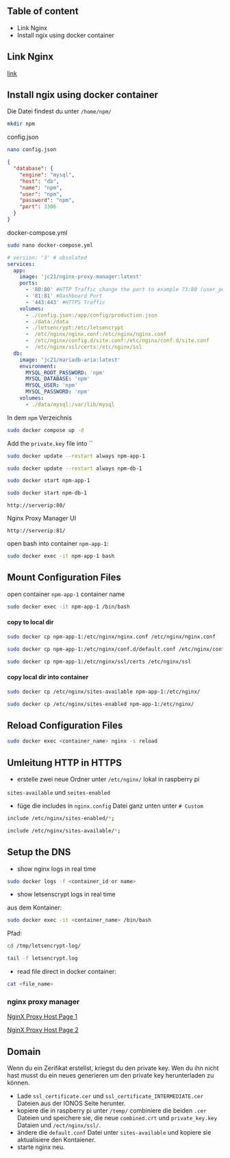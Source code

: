 ## Table of content
* Link Nginx
* Install ngix using docker container

## Link Nginx

[link](https://nginxproxymanager.com/guide/#hosting-your-home-network)

## Install ngix using docker container

Die Datei findest du unter `/home/npm/`

```bash
mkdir npm
```

config.json

```bash
nano config.json
```

```json
{
  "database": {
    "engine": "mysql",
    "host": "db",
    "name": "npm",
    "user": "npm",
    "password": "npm",
    "port": 3306
  }
}
```

docker-compose.yml

```bash
sudo nano docker-compose.yml
```

```yml
# version: '3' # obsolated
services:
  app:
    image: 'jc21/nginx-proxy-manager:latest'
    ports:
      - '80:80' #HTTP Traffic change the port to example 73:80 (user_port:server) if used 
      - '81:81' #Dashboard Port
      - '443:443' #HTTPS Traffic
    volumes:
      - ./config.json:/app/config/production.json
      - ./data:/data
      - ./letsencrypt:/etc/letsencrypt
      -  /etc/nginx/nginx.conf:/etc/nginx/nginx.conf
      -  /etc/nginx/config.d/site.conf:/etc/nginx/conf.d/site.conf
      -  /etc/nginx/ssl/certs:/etc/nginx/ssl
  db:
    image: 'jc21/mariadb-aria:latest'
    environment:
      MYSQL_ROOT_PASSWORD: 'npm'
      MYSQL_DATABASE: 'npm'
      MYSQL_USER: 'npm'
      MYSQL_PASSWORD: 'npm'
    volumes:
      - ./data/mysql:/var/lib/mysql
  ```

In dem `npm` Verzeichnis 

```bash
sudo docker compose up -d
```

Add the `private.key` file into `` 


```bash
sudo docker update --restart always npm-app-1
```

```bash
sudo docker update --restart always npm-db-1
```

```bash
sudo docker start npm-app-1
```

```bash
sudo docker start npm-db-1
```

`
http://serverip:80/
`

Nginx Proxy Manager UI

`
http://serverip:81/
`

open bash into container `npm-app-1`:

```bash
sudo docker exec -it npm-app-1 bash
```
## Mount Configuration Files

open container `npm-app-1` container name

 ```bash
sudo docker exec -it npm-app-1 /bin/bash
```

#### copy to local dir

```bash
sudo docker cp npm-app-1:/etc/nginx/nginx.conf /etc/nginx/nginx.conf
 ```

```bash
sudo docker cp npm-app-1:/etc/nginx/conf.d/default.conf /etc/nginx/conf.d/default.conf
```

```bash
sudo docker cp npm-app-1:/etc/nginx/ssl/certs /etc/nginx/ssl
```

#### copy local dir into container

```bash
sudo docker cp /etc/nginx/sites-available npm-app-1:/etc/nginx/
```

```bash
sudo docker cp /etc/nginx/sites-enabled npm-app-1:/etc/nginx/
```

## Reload Configuration Files

```bash
sudo docker exec <container_name> nginx -s reload
```

## Umleitung HTTP in HTTPS

* erstelle zwei neue Ordner unter `/etc/nginx/` lokal in raspberry pi

`sites-available` und `seites-enabled`

* füge die includes in `nginx.config` Datei ganz unten unter `# Custom `

```bash
include /etc/nginx/sites-enabled/*;
```

```bash
include /etc/nginx/sites-available/*;
```

## Setup the DNS 

* show nginx logs in real time

```bash
sudo docker logs -f <container_id or name>
```

* show letsenscrypt logs in real time

aus dem Kontainer:

```bash
sudo docker exec -it <container_name> /bin/bash
```

Pfad:

```bash
cd /tmp/letsencrypt-log/
```

```bash
tail -f letsencrypt.log
```

* read file direct in docker container:
```bash
cat <file_name>
```

### nginx proxy manager

[NginX Proxy Host Page 1](https://i.postimg.cc/2yM9y23P/proxy-host.png)

[NginX Proxy Host Page 2](https://i.postimg.cc/zB1gzWJ0/proxy-host-2.png)

## Domain

Wenn du ein Zerifikat erstellst, kriegst du den private key. Wen du ihn nicht hast musst du ein neues generieren um den private key herunterladen zu können.

* Lade `ssl_certificate.cer` und `ssl_certificate_INTERMEDIATE.cer` Dateien aus der IONOS Seite herunter.
* kopiere die in raspberry pi unter `/temp/` combiniere die beiden `.cer` Dateien und speichere sie, die neue `combined.crt` und `private_key.key` Dataien und `/ect/nginx/ssl/`.
* ändere die `default.conf` Datei unter `sites-available` und kopiere sie aktualisiere den Kontaiener.
* starte nginx neu.


